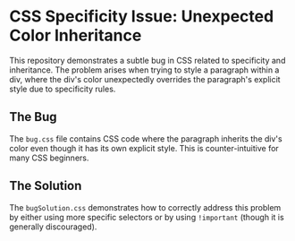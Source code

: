 # CSS Specificity Issue: Unexpected Color Inheritance

This repository demonstrates a subtle bug in CSS related to specificity and inheritance. The problem arises when trying to style a paragraph within a div, where the div's color unexpectedly overrides the paragraph's explicit style due to specificity rules.

## The Bug
The `bug.css` file contains CSS code where the paragraph inherits the div's color even though it has its own explicit style. This is counter-intuitive for many CSS beginners.

## The Solution
The `bugSolution.css` demonstrates how to correctly address this problem by either using more specific selectors or by using `!important` (though it is generally discouraged).